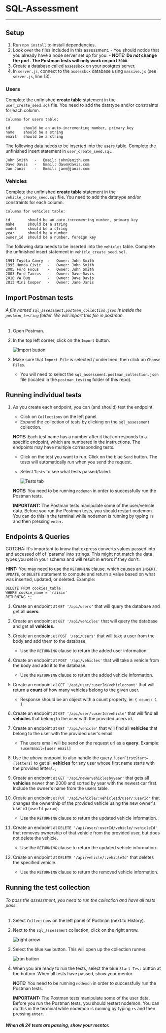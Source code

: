 # SQL-Assessment
----

## Setup

  1. Run `npm install` to install dependencies.
  2. Look over the files included in this assessment.
    - You should notice that you already have a node server set up for you.
    - **NOTE: Do *not* change the port. The Postman tests will only work on port `3000`.**
  3. Create a database called `assessbox` on your postgres server.
  4. In `server.js`, connect to the `assessbox` database using `massive.js` (see `server.js`, line 13).

### Users


  Complete the unfinished **create table** statement in the `user_create_seed.sql` file. You need to add the datatype and/or constraints for each column.
  ```
  Columns for users table:

  id      should be an auto-incrementing number, primary key
  name    should be a string
  email   should be a string

  ```

  The following data needs to be inserted into the `users` table. Complete the unfinished insert statement in `user_create_seed.sql`.
  ```
  John Smith   -   Email: john@smith.com
  Dave Davis   -   Email: dave@davis.com
  Jan Janis    -   Email: jane@janis.com
  ```
### Vehicles

  Complete the unfinished **create table** statement in the `vehicle_create_seed.sql` file. You need to add the datatype and/or constraints for each column.
  ```
  Columns for vehicles table:

  id        should be an auto-incrementing number, primary key
  make      should be a string
  model     should be a string
  year      should be a number
  owner_id  should be a number, foreign key
  ```

  The following data needs to be inserted into the `vehicles` table. Complete the unfinished insert statement in `vehicle_create_seed.sql`.
  ```
  1991 Toyota Camry  -   Owner: John Smith
  1995 Honda Civic   -   Owner: John Smith
  2005 Ford Focus    -   Owner: John Smith
  2003 Ford Taurus   -   Owner: Dave Davis
  2010 VW Bug        -   Owner: Dave Davis
  2013 Mini Cooper   -   Owner: Jane Janis
  ```

## Import Postman tests

######  A file named `sql_assessment.postman_collection.json` is inside the `postman_testing` folder. We will import this file in postman.

  1. Open Postman.
  2. In the top left corner, click on the `Import` button.

      ![Import button](images/import_btn.png?raw=true "Import button")

  3. Make sure that ```Import File``` is selected / underlined, then click on ```Choose Files```.

      - You will need to select the ```sql_assessment.postman_collection.json``` file (located in the ```postman_testing``` folder of this repo).

## Running individual tests

  1. As you create each endpoint, you can (and should) test the endpoint.
      - Click on ```Collections``` on the left panel.
      - Expand the collection of tests by clicking on the ```sql_assessment``` collection.

      **NOTE:** Each test name has a number after it that corresponds to a specific endpoint, which are numbered in the instructions. The endpoints may have multiple corresponding tests.

      - Click on the test you want to run. Click on the blue ```Send``` button. The tests will automatically run when you send the request.
      - Select ```Tests``` to see what tests passed/failed.

        ![Tests tab](images/tests_tab.png?raw=true "Tests tab")

      **NOTE:** You need to be running ```nodemon``` in order to successfully run the Postman tests.

      **IMPORTANT:** The Postman tests manipulate some of the user/vehicle data. Before you run the Postman tests, you should restart nodemon. You can do this in the terminal while nodemon is running by typing ```rs``` and then pressing `enter`.  

## Endpoints & Queries

GOTCHA: It's important to know that express converts values passed into and accessed off of 'params' into strings. This might not match the data types you set in your schema and will result in errors if they don't.


**HINT:** You may need to use the `RETURNING` clause, which causes an `INSERT`, `UPDATE`, or `DELETE` statement to compute and return a value based on what was inserted, updated, or deleted. Example:
```
DELETE FROM cookies_table
WHERE cookie_name = 'raisin'
RETURNING *;
```

1. Create an endpoint at `GET '/api/users'` that will query the database and get all **users**.

2. Create an endpoint at `GET '/api/vehicles'` that will query the database and get all **vehicles**.

3. Create an endpoint at `POST '/api/users'` that will take a user from the body and add them to the database.
      * Use the  `RETURNING` clause to return the added user information.

4. Create an endpoint at `POST '/api/vehicles'` that will take a vehicle from the body and add it to the database.
      * Use the  `RETURNING` clause to return the added vehicle information.

5. Create an endpoint at `GET '/api/user/:userId/vehiclecount'` that will return a **count** of how many vehicles belong to the given user.
      * Response should be an object with a count property, ie: `{ count: 1 }`

6. Create an endpoint at `GET '/api/user/:userId/vehicle'` that will find all **vehicles** that belong to the user with the provided users id.

7. Create an endpoint at `GET '/api/vehicle'` that will find all **vehicles** that belong to the user with the provided user's email.
      * The users email will be send on the request url as a **query**. Example: `?userEmail=[user email]`

8. Use the *above* endpoint to also handle the query `?userFirstStart=[letters]` to get all **vehicles** for any user whose first name starts with the provided letters.
;
9. Create an endpoint at `GET '/api/newervehiclesbyyear'` that gets all **vehicles** newer than 2000 and sorted by year with the newest car first. Include the owner's name from the users table.

10. Create an endpoint at `PUT '/api/vehicle/:vehicleId/user/:userId'` that changes the ownership of the provided vehicle using the new owner's user id (`userId param`).
      * Use the  `RETURNING` clause to return the updated vehicle information.
;
11. Create an endpoint at `DELETE '/api/user/:userId/vehicle/:vehicleId'` that removes ownership of that vehicle from the provided user, but does not delete the vehicle.
      * Use the  `RETURNING` clause to return the updated vehicle information.

12. Create an endpoint at `DELETE '/api/vehicle/:vehicleId'` that deletes the specified vehicle.
      * Use the  `RETURNING` clause to return the removed vehicle information.

## Running the test collection

######  To pass the assessment, you need to run the collection and have all tests pass.

1. Select `Collections` on the left panel of Postman (next to History).
2. Next to the `sql_assessment` collection, click on the right arrow.

    ![right arrow](images/right_arrow.png?raw=true "right arrow")

3. Select the blue `Run` button. This will open up the collection runner.

    ![run button](images/run_btn.png?raw=true "run button")

4. When you are ready to run the tests, select the blue `Start Test` button at the bottom. When all tests have passed, show your mentor.

    **NOTE:** You need to be running `nodemon` in order to successfully run the Postman tests.

    **IMPORTANT:** The Postman tests manipulate some of the user data. Before you run the Postman tests, you should restart nodemon. You can do this in the terminal while nodemon is running by typing `rs` and then pressing `enter`.

##### When all 24 tests are passing, show your mentor.
